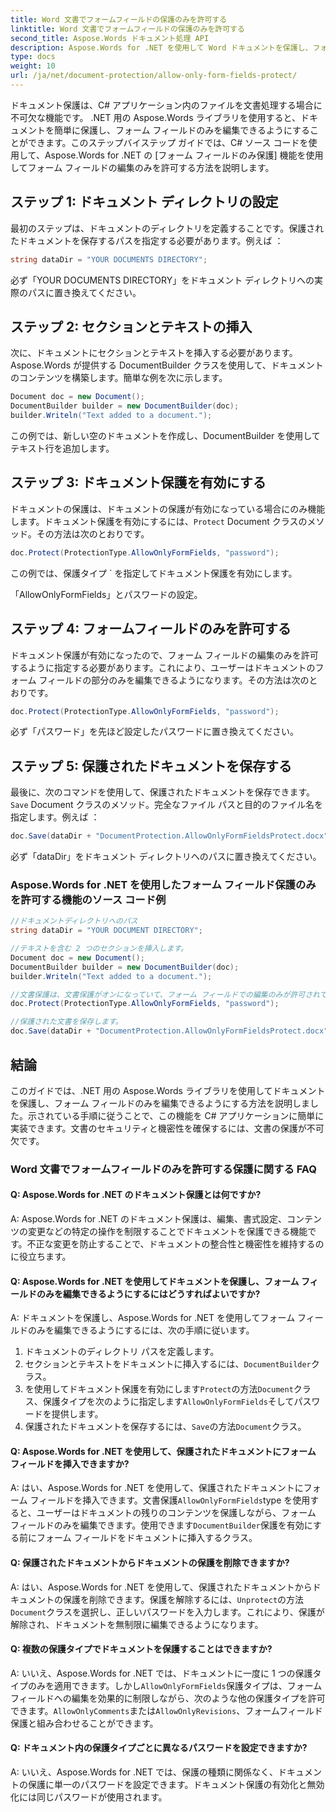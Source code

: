 ```yaml
---
title: Word 文書でフォームフィールドの保護のみを許可する
linktitle: Word 文書でフォームフィールドの保護のみを許可する
second_title: Aspose.Words ドキュメント処理 API
description: Aspose.Words for .NET を使用して Word ドキュメントを保護し、フォーム フィールドのみを編集できるようにする方法を学びます。
type: docs
weight: 10
url: /ja/net/document-protection/allow-only-form-fields-protect/
---
```

ドキュメント保護は、C# アプリケーション内のファイルを文書処理する場合に不可欠な機能です。 .NET 用の Aspose.Words ライブラリを使用すると、ドキュメントを簡単に保護し、フォーム フィールドのみを編集できるようにすることができます。このステップバイステップ ガイドでは、C# ソース コードを使用して、Aspose.Words for .NET の [フォーム フィールドのみ保護] 機能を使用してフォーム フィールドの編集のみを許可する方法を説明します。

## ステップ 1: ドキュメント ディレクトリの設定

最初のステップは、ドキュメントのディレクトリを定義することです。保護されたドキュメントを保存するパスを指定する必要があります。例えば ：

```csharp
string dataDir = "YOUR DOCUMENTS DIRECTORY";
```

必ず「YOUR DOCUMENTS DIRECTORY」をドキュメント ディレクトリへの実際のパスに置き換えてください。

## ステップ 2: セクションとテキストの挿入

次に、ドキュメントにセクションとテキストを挿入する必要があります。 Aspose.Words が提供する DocumentBuilder クラスを使用して、ドキュメントのコンテンツを構築します。簡単な例を次に示します。

```csharp
Document doc = new Document();
DocumentBuilder builder = new DocumentBuilder(doc);
builder.Writeln("Text added to a document.");
```

この例では、新しい空のドキュメントを作成し、DocumentBuilder を使用してテキスト行を追加します。

## ステップ 3: ドキュメント保護を有効にする

ドキュメントの保護は、ドキュメントの保護が有効になっている場合にのみ機能します。ドキュメント保護を有効にするには、`Protect` Document クラスのメソッド。その方法は次のとおりです。

```csharp
doc.Protect(ProtectionType.AllowOnlyFormFields, "password");
```

この例では、保護タイプ ` を指定してドキュメント保護を有効にします。

「AllowOnlyFormFields」とパスワードの設定。

## ステップ 4: フォームフィールドのみを許可する

ドキュメント保護が有効になったので、フォーム フィールドの編集のみを許可するように指定する必要があります。これにより、ユーザーはドキュメントのフォーム フィールドの部分のみを編集できるようになります。その方法は次のとおりです。

```csharp
doc.Protect(ProtectionType.AllowOnlyFormFields, "password");
```

必ず「パスワード」を先ほど設定したパスワードに置き換えてください。

## ステップ 5: 保護されたドキュメントを保存する

最後に、次のコマンドを使用して、保護されたドキュメントを保存できます。`Save` Document クラスのメソッド。完全なファイル パスと目的のファイル名を指定します。例えば ：

```csharp
doc.Save(dataDir + "DocumentProtection.AllowOnlyFormFieldsProtect.docx");
```

必ず「dataDir」をドキュメント ディレクトリへのパスに置き換えてください。

### Aspose.Words for .NET を使用したフォーム フィールド保護のみを許可する機能のソース コード例

```csharp
//ドキュメントディレクトリへのパス
string dataDir = "YOUR DOCUMENT DIRECTORY";

//テキストを含む 2 つのセクションを挿入します。
Document doc = new Document();
DocumentBuilder builder = new DocumentBuilder(doc);
builder.Writeln("Text added to a document.");

//文書保護は、文書保護がオンになっていて、フォーム フィールドでの編集のみが許可されている場合にのみ機能します。
doc.Protect(ProtectionType.AllowOnlyFormFields, "password");

//保護された文書を保存します。
doc.Save(dataDir + "DocumentProtection.AllowOnlyFormFieldsProtect.docx");
```

## 結論

このガイドでは、.NET 用の Aspose.Words ライブラリを使用してドキュメントを保護し、フォーム フィールドのみを編集できるようにする方法を説明しました。示されている手順に従うことで、この機能を C# アプリケーションに簡単に実装できます。文書のセキュリティと機密性を確保するには、文書の保護が不可欠です。

### Word 文書でフォームフィールドのみを許可する保護に関する FAQ

#### Q: Aspose.Words for .NET のドキュメント保護とは何ですか?

A: Aspose.Words for .NET のドキュメント保護は、編集、書式設定、コンテンツの変更などの特定の操作を制限することでドキュメントを保護できる機能です。不正な変更を防止することで、ドキュメントの整合性と機密性を維持するのに役立ちます。

#### Q: Aspose.Words for .NET を使用してドキュメントを保護し、フォーム フィールドのみを編集できるようにするにはどうすればよいですか?

A: ドキュメントを保護し、Aspose.Words for .NET を使用してフォーム フィールドのみを編集できるようにするには、次の手順に従います。
1. ドキュメントのディレクトリ パスを定義します。
2. セクションとテキストをドキュメントに挿入するには、`DocumentBuilder`クラス。
3. を使用してドキュメント保護を有効にします`Protect`の方法`Document`クラス、保護タイプを次のように指定します`AllowOnlyFormFields`そしてパスワードを提供します。
4. 保護されたドキュメントを保存するには、`Save`の方法`Document`クラス。

#### Q: Aspose.Words for .NET を使用して、保護されたドキュメントにフォーム フィールドを挿入できますか?

A: はい、Aspose.Words for .NET を使用して、保護されたドキュメントにフォーム フィールドを挿入できます。文書保護`AllowOnlyFormFields`type を使用すると、ユーザーはドキュメントの残りのコンテンツを保護しながら、フォーム フィールドのみを編集できます。使用できます`DocumentBuilder`保護を有効にする前にフォーム フィールドをドキュメントに挿入するクラス。

#### Q: 保護されたドキュメントからドキュメントの保護を削除できますか?

 A: はい、Aspose.Words for .NET を使用して、保護されたドキュメントからドキュメントの保護を削除できます。保護を解除するには、`Unprotect`の方法`Document`クラスを選択し、正しいパスワードを入力します。これにより、保護が解除され、ドキュメントを無制限に編集できるようになります。

#### Q: 複数の保護タイプでドキュメントを保護することはできますか?

 A: いいえ、Aspose.Words for .NET では、ドキュメントに一度に 1 つの保護タイプのみを適用できます。しかし`AllowOnlyFormFields`保護タイプは、フォーム フィールドへの編集を効果的に制限しながら、次のような他の保護タイプを許可できます。`AllowOnlyComments`または`AllowOnlyRevisions`、フォームフィールド保護と組み合わせることができます。

#### Q: ドキュメント内の保護タイプごとに異なるパスワードを設定できますか?

A: いいえ、Aspose.Words for .NET では、保護の種類に関係なく、ドキュメントの保護に単一のパスワードを設定できます。ドキュメント保護の有効化と無効化には同じパスワードが使用されます。